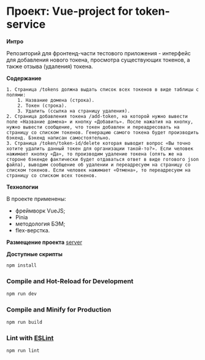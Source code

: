 # Проект: Vue-project for token-service

**Интро**

Репозиторий для фронтенд-части тестового приложения - интерфейс для добавления нового токена, просмотра существующих токенов, а также отзыва (удаления) токена.

**Содержание**

    1. Страница /tokens должна выдать список всех токенов в виде таблицы с полями:
        1. Название домена (строка).
        2. Токен (строка).
        3. Удалить (ссылка на страницу удаления).
    2. Страница добавления токена /add-token, на которой нужно вывести поле «Название домена» и кнопку «Добавить». После нажатия на кнопку, нужно вывести сообщение, что токен добавлен и переадресовать на страницу со списком токенов. Генерацию самого токена будет производить бэкенд. Бэкенд написан самостоятельно.
    3. Страница /token/token-id/delete которая выводит вопрос «Вы точно хотите удалить данный токен для организации такой-то?». Если человек нажимает кнопку «Да», то производим удаление токена (опять же на стороне бэкенде фактически будет отдаваться ответ в виде готового json файла), выводим сообщение об удалении и переадресуем на страницу со списком токенов. Если человек нажимает «Отмена», то переадресуем на страницу со списком всех токенов.

**Технологии**

В проекте применены:
* фреймворк VueJS;
* Pinia
* методология БЭМ;
* flex-верстка.

**Размещение проекта**
[server](https://api.pivovarova.diploma.nomoredomains.xyz/tokens)

**Доступные скрипты**

```sh
npm install
```

### Compile and Hot-Reload for Development

```sh
npm run dev
```

### Compile and Minify for Production

```sh
npm run build
```

### Lint with [ESLint](https://eslint.org/)

```sh
npm run lint
```
